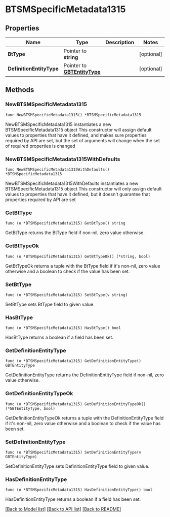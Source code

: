 # BTSMSpecificMetadata1315

## Properties

Name | Type | Description | Notes
------------ | ------------- | ------------- | -------------
**BtType** | Pointer to **string** |  | [optional] 
**DefinitionEntityType** | Pointer to [**GBTEntityType**](GBTEntityType.md) |  | [optional] 

## Methods

### NewBTSMSpecificMetadata1315

`func NewBTSMSpecificMetadata1315() *BTSMSpecificMetadata1315`

NewBTSMSpecificMetadata1315 instantiates a new BTSMSpecificMetadata1315 object
This constructor will assign default values to properties that have it defined,
and makes sure properties required by API are set, but the set of arguments
will change when the set of required properties is changed

### NewBTSMSpecificMetadata1315WithDefaults

`func NewBTSMSpecificMetadata1315WithDefaults() *BTSMSpecificMetadata1315`

NewBTSMSpecificMetadata1315WithDefaults instantiates a new BTSMSpecificMetadata1315 object
This constructor will only assign default values to properties that have it defined,
but it doesn't guarantee that properties required by API are set

### GetBtType

`func (o *BTSMSpecificMetadata1315) GetBtType() string`

GetBtType returns the BtType field if non-nil, zero value otherwise.

### GetBtTypeOk

`func (o *BTSMSpecificMetadata1315) GetBtTypeOk() (*string, bool)`

GetBtTypeOk returns a tuple with the BtType field if it's non-nil, zero value otherwise
and a boolean to check if the value has been set.

### SetBtType

`func (o *BTSMSpecificMetadata1315) SetBtType(v string)`

SetBtType sets BtType field to given value.

### HasBtType

`func (o *BTSMSpecificMetadata1315) HasBtType() bool`

HasBtType returns a boolean if a field has been set.

### GetDefinitionEntityType

`func (o *BTSMSpecificMetadata1315) GetDefinitionEntityType() GBTEntityType`

GetDefinitionEntityType returns the DefinitionEntityType field if non-nil, zero value otherwise.

### GetDefinitionEntityTypeOk

`func (o *BTSMSpecificMetadata1315) GetDefinitionEntityTypeOk() (*GBTEntityType, bool)`

GetDefinitionEntityTypeOk returns a tuple with the DefinitionEntityType field if it's non-nil, zero value otherwise
and a boolean to check if the value has been set.

### SetDefinitionEntityType

`func (o *BTSMSpecificMetadata1315) SetDefinitionEntityType(v GBTEntityType)`

SetDefinitionEntityType sets DefinitionEntityType field to given value.

### HasDefinitionEntityType

`func (o *BTSMSpecificMetadata1315) HasDefinitionEntityType() bool`

HasDefinitionEntityType returns a boolean if a field has been set.


[[Back to Model list]](../README.md#documentation-for-models) [[Back to API list]](../README.md#documentation-for-api-endpoints) [[Back to README]](../README.md)


